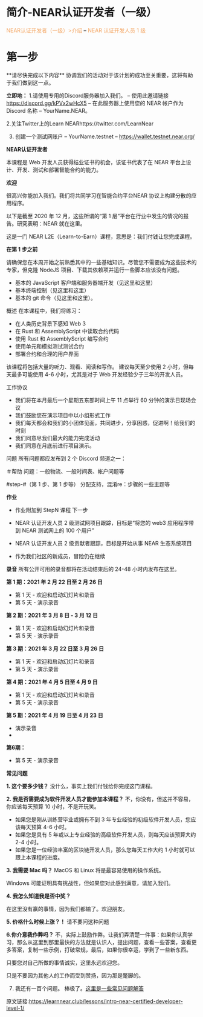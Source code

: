  <h1> 简介-NEAR认证开发者（一级）</h1>

 <font color=#F4A460 > NEAR认证开发者（一级）>介绍 </font> – <font color=#F4A460 > NEAR 认证开发人员 1 级 </font>

 <h1> 第一步</h1>
**请尽快完成以下内容** 协调我们的活动对于该计划的成功至关重要，这将有助于我们做到这一点。

**立即地：**
1.请使用专用的Discord服务器加入我们。
– 使用此邀请链接 https://discord.gg/kPVx2wHcX5
– 在此服务器上使用您的 NEAR 帐户作为 Discord 名称 – YourName.NEAR。

2.关注Twitter上的Learn NEARhttps://twitter.com/LearnNear

3. 创建一个测试网账户 – YourName.testnet – https://wallet.testnet.near.org/

**NEAR认证开发者**

本课程是 Web 开发人员获得结业证书的机会，该证书代表了在 NEAR 平台上设计、开发、测试和部署智能合约的能力。

**欢迎**

很高兴你能加入我们。我们将共同学习在智能合约平台NEAR 协议上构建分散的应用程序。

以下是截至 2020 年 12 月，这些所谓的“第 1 层”平台在行业中发生的情况的报告。研究表明：NEAR 就在这里。

这是一门 NEAR L2E（Learn-to-Earn）课程，意思是：我们付钱让您完成课程。

**在第 1 步之前**

请确保您在本周开始之前熟悉其中的一些基础知识。尽管您不需要成为这些技术的专家，但克隆 NodeJS 项目、下载其依赖项并运行一些脚本应该没有问题。

* 基本的 JavaScript 客户端和服务器端开发（见这里和这里）
* 基本终端控制（见这里和这里）
* 基本的 git 命令（见这里和这里）。


概述
在本课程中，我们将练习：

* 在人类历史背景下感知 Web 3
* 在 Rust 和 AssemblyScript 中读取合约代码
* 使用 Rust 和 AssemblyScript 编写合约
* 使用单元和模拟测试测试合约
* 部署合约和合理的用户界面

该课程将包括大量的听力、观看、阅读和写作。
建议每天至少使用 2 小时，但每天最多可能使用 4-6 小时，尤其是对于 Web 开发经验少于三年的开发人员。

工作协议

* 我们将在本月最后一个星期五东部时间上午 11 点举行 60 分钟的演示日现场会议
* 我们鼓励您在演示项目中以小组形式工作
* 我们每天都会和我们的小团体见面，共同进步，分享困惑，促进啊！给我们的时刻
* 我们同意尽我们最大的能力完成活动
* 我们同意在月底前进行项目演示。

问题
所有问题都应发布到 2 个 Discord 频道之一：

＃帮助
问题：一般物流、一般时间表、帐户问题等

#step-#（第 1 步、第 1 步等）
分配支持，混淆re：步骤的一些主题等

**作业**

* 作业附加到 StepN 课程
下一步

* NEAR 认证开发人员 2 级测试网项目跟踪，目标是“将您的 web3 应用程序带到 NEAR 测试网上的 100 个用户”
* NEAR 认证开发人员 2 级贡献者跟踪，目标是开始从事 NEAR 生态系统项目
* 作为我们社区的新成员，冒险仍在继续


**录音**
所有公开可用的录音都将在活动结束后的 24-48 小时内发布在这里。

**第 1 期：2021 年 2 月 22 日至 2 月 26 日**

* 第 1 天 - 欢迎和启动幻灯片和录音
* 第 5 天 - 演示录音

**第 2 期：2021 年 3 月 8 日 - 3 月 12 日**

* 第 1 天 - 欢迎和启动幻灯片和录音
* 第 5 天 - 演示录音

**第 3 期：2021 年 3 月 22 日至 3 月 26 日**

* 第 1 天 - 欢迎和启动幻灯片和录音
* 第 5 天 - 演示录音

**第 4 期：2021 年 4 月 5 日至 4 月 9 日**

* 第 1 天 - 欢迎和启动幻灯片和录音
* 第 5 天 - 演示录音

**第 5 期：2021 年 4 月 19 日至 4 月 23 日**

* 演示录音
* 
**第6期：**

* 第 5 天 - 演示录音


**常见问题**

**1. 这个要多少钱？**
没什么，事实上我们付钱给你完成这门课程。

**2. 我是否需要成为软件开发人员才能参加本课程？**
不，你没有，但这并不容易，你应该每天预算 10 小时，不是开玩笑。

* 如果您是刚从训练营毕业或拥有不到 3 年专业经验的初级软件开发人员，您应该每天预算 4-6 小时。
* 如果您是具有 5 年或以上专业经验的高级软件开发人员，则每天应该预算大约 2-4 小时。
* 如果您是一位经验丰富的区块链开发人员，那么您每天工作大约 1 小时就可以跟上本课程的进度。

**3. 我需要 Mac 吗？**
MacOS 和 Linux 将是最容易使用的操作系统。

Windows 可能证明具有挑战性，但如果您对此感到满意，请加入我们。

**4. 我怎么知道我是否中奖？**

在这里没有赢的事情，因为我们都输了。欢迎朋友。

**5. 价格什么时候上涨？！**
请不要问这种问题

**6.你介意我作弊吗？**
不，实际上鼓励作弊。让我们弄清楚一件事：如果你认真学习，那么从这里到那里最快的方法就是认识人，提出问题，查看一些答案，查看更多答案，复制一些示例，打破常规，最后，如果你很幸运，学到了一些新东西。

只要您对自己所做的事情诚实，这里永远欢迎您。

只是不要因为其他人的工作而受到赞扬，因为那是蹩脚的。

7. 我还有一百个问题。
棒极了。[这里是一些常见问题解答](https://learnnear.club/ncd-frequently-asked-questions/)










原文链接:https://learnnear.club/lessons/intro-near-certified-developer-level-1/
